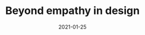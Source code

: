 ---
title: "Beyond empathy in design"
authors:
    - "Caitlin Chase"
    - "UX Collective"
categories: 
    - "empathy"
    - "design"
link: "https://uxdesign.cc/beyond-empathy-in-design-f0f294c977b6"
date: "2021-01-25"
---